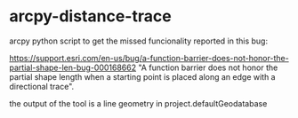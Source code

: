 # arcpy-distance-trace
arcpy python script to get the missed funcionality reported in this bug:

https://support.esri.com/en-us/bug/a-function-barrier-does-not-honor-the-partial-shape-len-bug-000168662
"A function barrier does not honor the partial shape length when a starting point is placed along an edge with a directional trace".

the output of the tool is a line geometry in project.defaultGeodatabase



